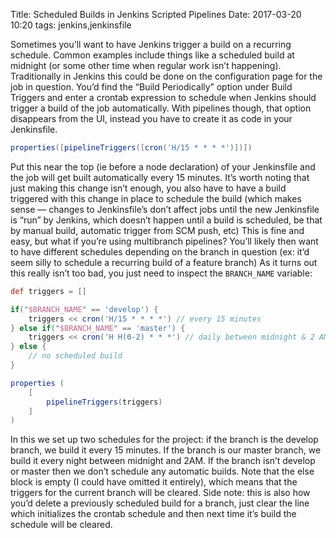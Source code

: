 Title: Scheduled Builds in Jenkins Scripted Pipelines
Date: 2017-03-20 10:20
tags: jenkins,jenkinsfile

Sometimes you’ll want to have Jenkins trigger a build on a recurring schedule. Common examples include things like a
scheduled build at midnight (or some other time when regular work isn’t happening).  Traditionally in Jenkins this could
be done on the configuration page for the job in question. You’d find the “Build Periodically” option under Build
Triggers and enter a crontab expression to schedule when Jenkins should trigger a build of the job automatically.  With
pipelines though, that option disappears from the UI, instead you have to create it as code in your Jenkinsfile.

```groovy
properties([pipelineTriggers([cron('H/15 * * * *')])])
```

Put this near the top (ie before a node declaration) of your Jenkinsfile and the job will get built automatically every
15 minutes. It’s worth noting that just making this change isn’t enough, you also have to have a build triggered with
this change in place to schedule the build (which makes sense — changes to Jenkinsfile’s don’t affect jobs until the new
Jenkinsfile is “run” by Jenkins, which doesn’t happen until a build is scheduled, be that by manual build, automatic
trigger from SCM push, etc)
This is fine and easy, but what if you’re using multibranch pipelines?  You’ll likely then want to have different
schedules depending on the branch in question (ex: it’d seem silly to schedule a recurring build of a feature branch)
As it turns out this really isn’t too bad, you just need to inspect the `BRANCH_NAME` variable:

```groovy
def triggers = []

if("$BRANCH_NAME" == 'develop') {
    triggers << cron('H/15 * * * *') // every 15 minutes
} else if("$BRANCH_NAME" == 'master') {
    triggers << cron('H H(0-2) * * *') // daily between midnight & 2 AM
} else {
    // no scheduled build
}

properties (
    [
        pipelineTriggers(triggers)
    ]
)
```

In this we set up two schedules for the project: if the branch is the develop branch, we build it every 15 minutes.  If
the branch is our master branch, we build it every night between midnight and 2AM. If the branch isn’t develop or master
then we don’t schedule any automatic builds. Note that the else block is empty (I could have omitted it entirely), which
means that the triggers for the current branch will be cleared. Side note: this is also how you’d delete a previously
scheduled build for a branch, just clear the line which initializes the crontab schedule and then next time it’s build
the schedule will be cleared.
